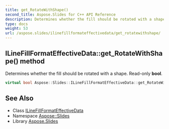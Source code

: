 ```yaml
---
title: get_RotateWithShape()
second_title: Aspose.Slides for C++ API Reference
description: Determines whether the fill should be rotated with a shape. Read-only bool.
type: docs
weight: 53
url: /aspose.slides/ilinefillformateffectivedata/get_rotatewithshape/
---
```

## ILineFillFormatEffectiveData::get_RotateWithShape() method


Determines whether the fill should be rotated with a shape. Read-only **bool**.

```cpp
virtual bool Aspose::Slides::ILineFillFormatEffectiveData::get_RotateWithShape()=0
```

## See Also

* Class [ILineFillFormatEffectiveData](../)
* Namespace [Aspose::Slides](../../)
* Library [Aspose.Slides](../../../)